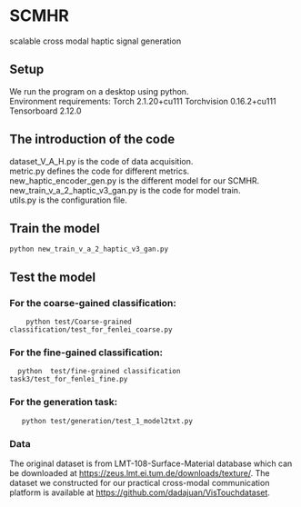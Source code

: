 # SCMHR
 scalable cross modal haptic signal generation 
 ## Setup
  We run the program on a desktop using python.  
  Environment requirements: Torch 2.1.20+cu111 Torchvision 0.16.2+cu111 Tensorboard 2.12.0

## The introduction of  the code
   dataset_V_A_H.py is the code of data acquisition.  
   metric.py defines the code for different metrics.  
   new_haptic_encoder_gen.py is the different model for our SCMHR.  
   new_train_v_a_2_haptic_v3_gan.py is the code for model train.  
   utils.py is the configuration file.  
   
  ## Train the model
```
python new_train_v_a_2_haptic_v3_gan.py
```

## Test the model
  ### For the coarse-gained classification:
```
    python test/Coarse-grained classification/test_for_fenlei_coarse.py
```
 ### For the fine-gained classification:
```
  python  test/fine-grained classification task3/test_for_fenlei_fine.py
```
### For the generation task:
```
   python test/generation/test_1_model2txt.py
```
### Data
The original dataset is from LMT-108-Surface-Material database which can be downloaded at https://zeus.lmt.ei.tum.de/downloads/texture/. 
The dataset we constructed for our practical cross-modal communication platform is available at https://github.com/dadajuan/VisTouchdataset.

